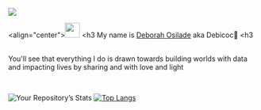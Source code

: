 ![](https://github.com/DeborahOsilade/DeborahOsilade/blob/main/Images/githb.png)

 <align="center"><img src="https://raw.githubusercontent.com/MartinHeinz/MartinHeinz/master/wave.gif" width="30px"> <h3 My name is [Deborah Osilade](https://msha.ke/deborahosilade.me) aka Debicoc:eyes: <h3



<br/> You'll see that everything I do is drawn towards building worlds with data and impacting lives by sharing and with love and light<br/>
                                                                

<br/>

![Your Repository’s Stats](https://github-readme-stats.vercel.app/api?username=DeborahOsilade&show_icons=true) [![Top Langs](https://github-readme-stats.vercel.app/api/top-langs/?username=DeborahOsilade&langs_count=8)](https://github.com/DeborahOsilade/github-readme-stats)

